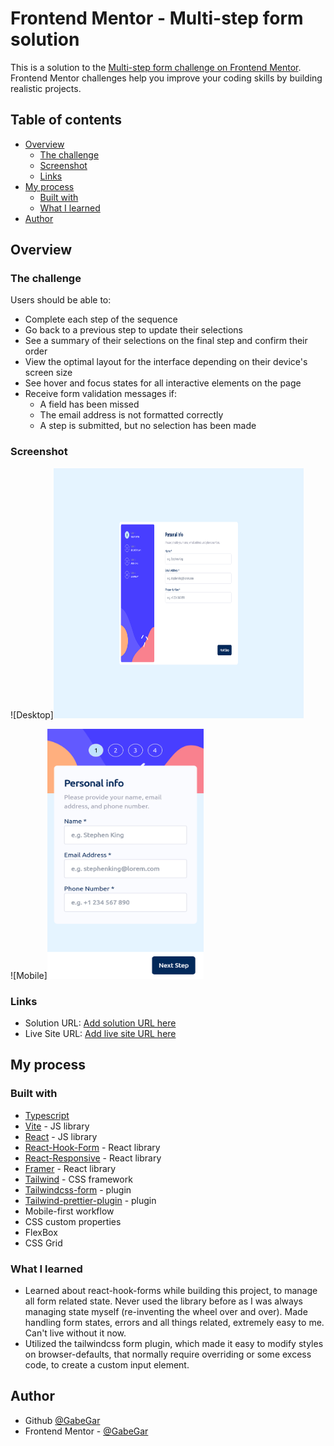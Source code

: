 # Frontend Mentor - Multi-step form solution

This is a solution to the [Multi-step form challenge on Frontend Mentor](https://www.frontendmentor.io/challenges/multistep-form-YVAnSdqQBJ). Frontend Mentor challenges help you improve your coding skills by building realistic projects.

## Table of contents

-   [Overview](#overview)
    -   [The challenge](#the-challenge)
    -   [Screenshot](#screenshot)
    -   [Links](#links)
-   [My process](#my-process)
    -   [Built with](#built-with)
    -   [What I learned](#what-i-learned)
-   [Author](#author)

## Overview

### The challenge

Users should be able to:

-   Complete each step of the sequence
-   Go back to a previous step to update their selections
-   See a summary of their selections on the final step and confirm their order
-   View the optimal layout for the interface depending on their device's screen size
-   See hover and focus states for all interactive elements on the page
-   Receive form validation messages if:
    -   A field has been missed
    -   The email address is not formatted correctly
    -   A step is submitted, but no selection has been made

### Screenshot

![Desktop]<img src="/screenshots/desktop.png" alt="Desktop view" width="400" height="400">

![Mobile]<img src="/screenshots/mobile.png" alt="Desktop view" width="250" height="400">

### Links

-   Solution URL: [Add solution URL here](https://your-solution-url.com)
-   Live Site URL: [Add live site URL here](https://your-live-site-url.com)

## My process

### Built with

-   [Typescript](https://www.typescriptlang.org/)
-   [Vite](https://vitejs.dev/) - JS library
-   [React](https://reactjs.org/) - JS library
-   [React-Hook-Form](https://react-hook-form.com/) - React library
-   [React-Responsive](https://github.com/yocontra/react-responsive) - React library
-   [Framer](https://www.framer.com/motion/) - React library
-   [Tailwind](https://tailwindcss.com/) - CSS framework
-   [Tailwindcss-form](https://github.com/tailwindlabs/tailwindcss-forms) - plugin
-   [Tailwind-prettier-plugin](https://github.com/tailwindlabs/prettier-plugin-tailwindcss) - plugin
-   Mobile-first workflow
-   CSS custom properties
-   FlexBox
-   CSS Grid

### What I learned

-   Learned about react-hook-forms while building this project, to manage all form related state. Never used the library before as I was always managing state myself (re-inventing the wheel over and over). Made handling form states, errors and all things related, extremely easy to me. Can't live without it now.
-   Utilized the tailwindcss form plugin, which made it easy to modify styles on browser-defaults, that normally require overriding or some excess code, to create a custom input element.

## Author

-   Github [@GabeGar](https://github.com/GabeGar)
-   Frontend Mentor - [@GabeGar](https://www.frontendmentor.io/profile/GabeGar)
